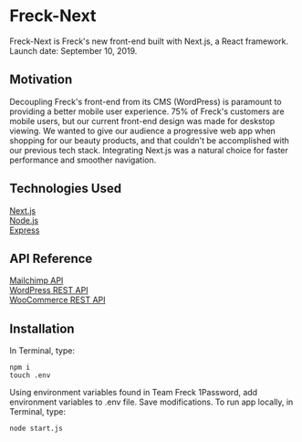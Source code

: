 # Freck-Next

Freck-Next is Freck's new front-end built with Next.js, a React framework. Launch date: September 10, 2019.

## Motivation

Decoupling Freck's front-end from its CMS (WordPress) is paramount to providing a better mobile user experience. 75% of Freck's customers are mobile users, but our current front-end design was made for deskstop viewing. We wanted to give our audience a progressive web app when shopping for our beauty products, and that couldn't be accomplished with our previous tech stack. Integrating Next.js was a natural choice for faster performance and smoother navigation.

## Technologies Used
[Next.js](https://nextjs.org/)    
[Node.js](https://nodejs.org/en/)  
[Express](https://expressjs.com/)

## API Reference
[Mailchimp API](https://developer.mailchimp.com/)  
[WordPress REST API](https://developer.wordpress.org/rest-api/)  
[WooCommerce REST API](https://woocommerce.github.io/woocommerce-rest-api-docs/)

## Installation

In Terminal, type:

```
npm i
touch .env
```

Using environment variables found in Team Freck 1Password, add environment variables to .env file.
Save modifications.
To run app locally, in Terminal, type:

```
node start.js
```